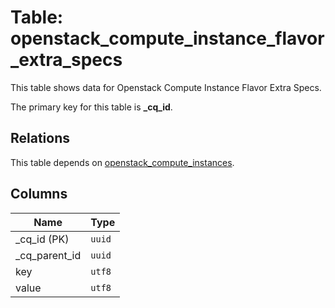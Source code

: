 # Table: openstack_compute_instance_flavor_extra_specs

This table shows data for Openstack Compute Instance Flavor Extra Specs.

The primary key for this table is **_cq_id**.

## Relations

This table depends on [openstack_compute_instances](openstack_compute_instances.md).

## Columns

| Name          | Type          |
| ------------- | ------------- |
|_cq_id (PK)|`uuid`|
|_cq_parent_id|`uuid`|
|key|`utf8`|
|value|`utf8`|